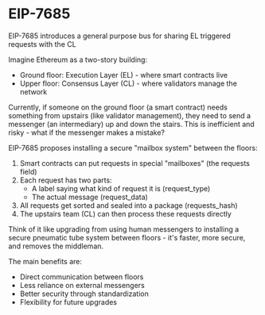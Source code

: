 # EIP-7685
EIP-7685 introduces a general purpose bus for sharing EL triggered requests with the CL

Imagine Ethereum as a two-story building:
- Ground floor: Execution Layer (EL) - where smart contracts live
- Upper floor: Consensus Layer (CL) - where validators manage the network

Currently, if someone on the ground floor (a smart contract) needs something from upstairs (like validator management), they need to send a messenger (an intermediary) up and down the stairs. This is inefficient and risky - what if the messenger makes a mistake?

EIP-7685 proposes installing a secure "mailbox system" between the floors:
1. Smart contracts can put requests in special "mailboxes" (the requests field)
2. Each request has two parts:
   - A label saying what kind of request it is (request_type)
   - The actual message (request_data)
3. All requests get sorted and sealed into a package (requests_hash)
4. The upstairs team (CL) can then process these requests directly

Think of it like upgrading from using human messengers to installing a secure pneumatic tube system between floors - it's faster, more secure, and removes the middleman.

The main benefits are:
- Direct communication between floors
- Less reliance on external messengers
- Better security through standardization
- Flexibility for future upgrades
